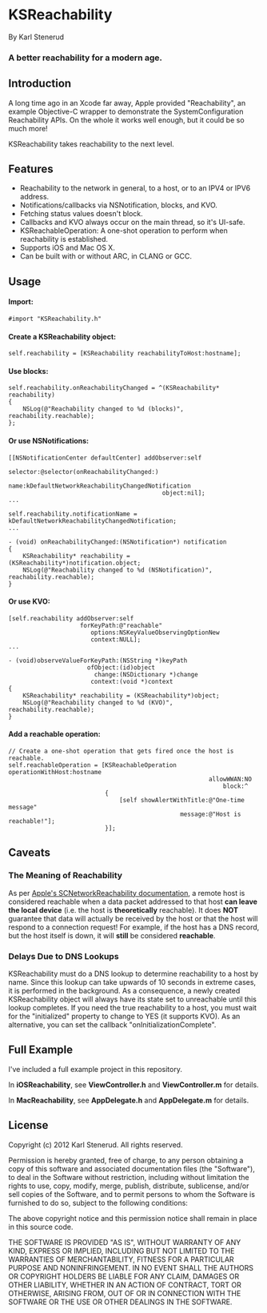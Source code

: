 KSReachability
==============

By Karl Stenerud

### A better reachability for a modern age.


Introduction
------------

A long time ago in an Xcode far away, Apple provided "Reachability", an example Objective-C wrapper to demonstrate the SystemConfiguration Reachability APIs. On the whole it works well enough, but it could be so much more!

KSReachability takes reachability to the next level.


Features
--------

- Reachability to the network in general, to a host, or to an IPV4 or IPV6 address.
- Notifications/callbacks via NSNotification, blocks, and KVO.
- Fetching status values doesn't block.
- Callbacks and KVO always occur on the main thread, so it's UI-safe.
- KSReachableOperation: A one-shot operation to perform when reachability is established.
- Supports iOS and Mac OS X.
- Can be built with or without ARC, in CLANG or GCC.

Usage
-----

#### Import:
    #import "KSReachability.h"

#### Create a KSReachability object:
    self.reachability = [KSReachability reachabilityToHost:hostname];

#### Use blocks:
    self.reachability.onReachabilityChanged = ^(KSReachability* reachability)
    {
        NSLog(@"Reachability changed to %d (blocks)", reachability.reachable);
    };

#### Or use NSNotifications:
    [[NSNotificationCenter defaultCenter] addObserver:self
                                             selector:@selector(onReachabilityChanged:)
                                                 name:kDefaultNetworkReachabilityChangedNotification
                                               object:nil];
    ...

    self.reachability.notificationName = kDefaultNetworkReachabilityChangedNotification;
    ...

    - (void) onReachabilityChanged:(NSNotification*) notification
    {
        KSReachability* reachability = (KSReachability*)notification.object;
        NSLog(@"Reachability changed to %d (NSNotification)", reachability.reachable);
    }

#### Or use KVO:
    [self.reachability addObserver:self
                        forKeyPath:@"reachable"
                           options:NSKeyValueObservingOptionNew
                           context:NULL];
    ...

    - (void)observeValueForKeyPath:(NSString *)keyPath
                          ofObject:(id)object
                            change:(NSDictionary *)change
                           context:(void *)context
    {
        KSReachability* reachability = (KSReachability*)object;
        NSLog(@"Reachability changed to %d (KVO)", reachability.reachable);
    }

#### Add a reachable operation:
    // Create a one-shot operation that gets fired once the host is reachable.
    self.reachableOperation = [KSReachableOperation operationWithHost:hostname
                                                            allowWWAN:NO
                                                                block:^
                               {
                                   [self showAlertWithTitle:@"One-time message"
                                                    message:@"Host is reachable!"];
                               }];

Caveats
-------

### The Meaning of Reachability

As per [Apple's SCNetworkReachability documentation](https://developer.apple.com/LIBRARY/IOS/documentation/SystemConfiguration/Reference/SCNetworkReachabilityRef/Reference/reference.html), a remote host is considered reachable when a data packet addressed to that host **can leave the local device** (i.e. the host is **theoretically** reachable). It does **NOT** guarantee that data will actually be received by the host or that the host will respond to a connection request! For example, if the host has a DNS record, but the host itself is down, it will **still** be considered **reachable**.

### Delays Due to DNS Lookups

KSReachability must do a DNS lookup to determine reachability to a host by name. Since this lookup can take upwards of 10 seconds in extreme cases, it is performed in the background. As a consequence, a newly created KSReachability object will always have its state set to unreachable until this lookup completes. If you need the true reachability to a host, you must wait for the "initialized" property to change to YES (it supports KVO). As an alternative, you can set the callback "onInitializationComplete".


Full Example
------------

I've included a full example project in this repository.

In **iOSReachability**, see **ViewController.h** and **ViewController.m** for details.

In **MacReachability**, see **AppDelegate.h** and **AppDelegate.m** for details.


License
-------

Copyright (c) 2012 Karl Stenerud. All rights reserved.

Permission is hereby granted, free of charge, to any person obtaining a copy
of this software and associated documentation files (the "Software"), to deal
in the Software without restriction, including without limitation the rights
to use, copy, modify, merge, publish, distribute, sublicense, and/or sell
copies of the Software, and to permit persons to whom the Software is
furnished to do so, subject to the following conditions:

The above copyright notice and this permission notice shall remain in place
in this source code.

THE SOFTWARE IS PROVIDED "AS IS", WITHOUT WARRANTY OF ANY KIND, EXPRESS OR
IMPLIED, INCLUDING BUT NOT LIMITED TO THE WARRANTIES OF MERCHANTABILITY,
FITNESS FOR A PARTICULAR PURPOSE AND NONINFRINGEMENT. IN NO EVENT SHALL THE
AUTHORS OR COPYRIGHT HOLDERS BE LIABLE FOR ANY CLAIM, DAMAGES OR OTHER
LIABILITY, WHETHER IN AN ACTION OF CONTRACT, TORT OR OTHERWISE, ARISING FROM,
OUT OF OR IN CONNECTION WITH THE SOFTWARE OR THE USE OR OTHER DEALINGS IN
THE SOFTWARE.
